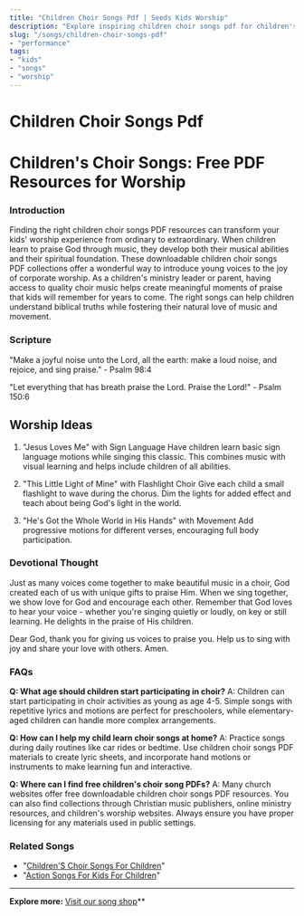 ```yaml
---
title: "Children Choir Songs Pdf | Seeds Kids Worship"
description: "Explore inspiring children choir songs pdf for children's worship and faith development. Biblical music resources for families and ministry."
slug: "/songs/children-choir-songs-pdf"
- "performance"
tags:
- "kids"
- "songs"
- "worship"
---
```


# Children Choir Songs Pdf

# Children's Choir Songs: Free PDF Resources for Worship

### Introduction
Finding the right children choir songs PDF resources can transform your kids' worship experience from ordinary to extraordinary. When children learn to praise God through music, they develop both their musical abilities and their spiritual foundation. These downloadable children choir songs PDF collections offer a wonderful way to introduce young voices to the joy of corporate worship. As a children's ministry leader or parent, having access to quality choir music helps create meaningful moments of praise that kids will remember for years to come. The right songs can help children understand biblical truths while fostering their natural love of music and movement.

### Scripture
"Make a joyful noise unto the Lord, all the earth: make a loud noise, and rejoice, and sing praise." - Psalm 98:4

"Let everything that has breath praise the Lord. Praise the Lord!" - Psalm 150:6

## Worship Ideas
1. "Jesus Loves Me" with Sign Language
Have children learn basic sign language motions while singing this classic. This combines music with visual learning and helps include children of all abilities.

2. "This Little Light of Mine" with Flashlight Choir
Give each child a small flashlight to wave during the chorus. Dim the lights for added effect and teach about being God's light in the world.

3. "He's Got the Whole World in His Hands" with Movement
Add progressive motions for different verses, encouraging full body participation.

### Devotional Thought
Just as many voices come together to make beautiful music in a choir, God created each of us with unique gifts to praise Him. When we sing together, we show love for God and encourage each other. Remember that God loves to hear your voice - whether you're singing quietly or loudly, on key or still learning. He delights in the praise of His children.

Dear God, thank you for giving us voices to praise you. Help us to sing with joy and share your love with others. Amen.

### FAQs
**Q: What age should children start participating in choir?**
A: Children can start participating in choir activities as young as age 4-5. Simple songs with repetitive lyrics and motions are perfect for preschoolers, while elementary-aged children can handle more complex arrangements.

**Q: How can I help my child learn choir songs at home?**
A: Practice songs during daily routines like car rides or bedtime. Use children choir songs PDF materials to create lyric sheets, and incorporate hand motions or instruments to make learning fun and interactive.

**Q: Where can I find free children's choir song PDFs?**
A: Many church websites offer free downloadable children choir songs PDF resources. You can also find collections through Christian music publishers, online ministry resources, and children's worship websites. Always ensure you have proper licensing for any materials used in public settings.

### Related Songs

- "[Children'S Choir Songs For Children](/songs/children-s-choir-songs-for-children/)"
- "[Action Songs For Kids For Children](/songs/action-songs-for-kids-for-children/)"

---

**Explore more:** [Visit our song shop](https://seedskidsworship.com/shop)**

<!-- Schema Markup -->
<script type="application/ld+json">
{
  "@context": "https://schema.org",
  "@type": "MusicRecording",
  "name": "Children Choir Songs Pdf",
  "byArtist": {
    "@type": "MusicGroup",
    "name": "Seeds Kids Worship"
  },
  "isFamilyFriendly": true,
  "url": "https://seedskidsworship.com/songs/children-choir-songs-pdf/"
}
</script>